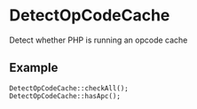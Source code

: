 # DetectOpCodeCache

Detect whether PHP is running an opcode cache

## Example

	DetectOpCodeCache::checkAll();
	DetectOpCodeCache::hasApc();

